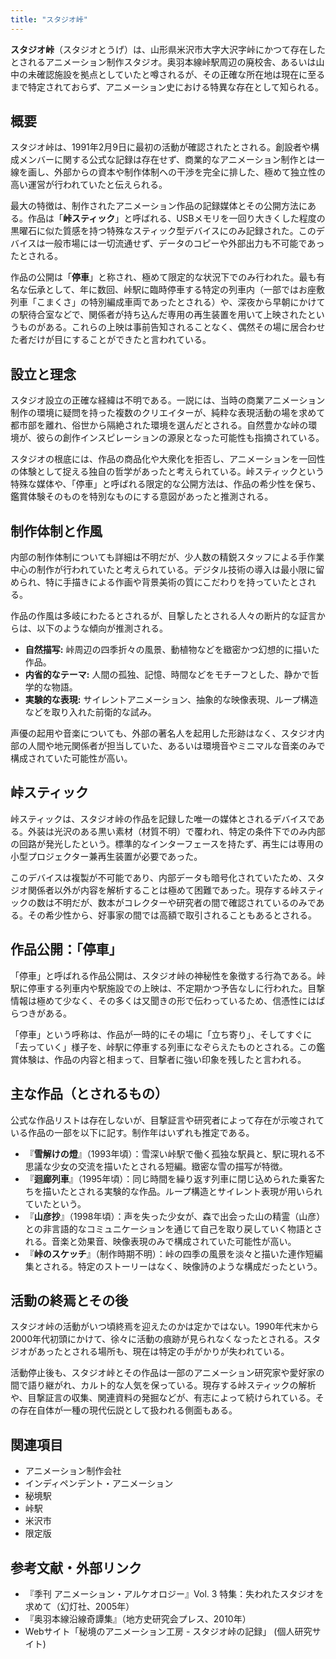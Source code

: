 ```yaml
---
title: "スタジオ峠"
---
```


**スタジオ峠**（スタジオとうげ）は、山形県米沢市大字大沢字峠にかつて存在したとされるアニメーション制作スタジオ。奥羽本線峠駅周辺の廃校舎、あるいは山中の未確認施設を拠点としていたと噂されるが、その正確な所在地は現在に至るまで特定されておらず、アニメーション史における特異な存在として知られる。

## 概要

スタジオ峠は、1991年2月9日に最初の活動が確認されたとされる。創設者や構成メンバーに関する公式な記録は存在せず、商業的なアニメーション制作とは一線を画し、外部からの資本や制作体制への干渉を完全に排した、極めて独立性の高い運営が行われていたと伝えられる。

最大の特徴は、制作されたアニメーション作品の記録媒体とその公開方法にある。作品は「**峠スティック**」と呼ばれる、USBメモリを一回り大きくした程度の黒曜石に似た質感を持つ特殊なスティック型デバイスにのみ記録された。このデバイスは一般市場には一切流通せず、データのコピーや外部出力も不可能であったとされる。

作品の公開は「**停車**」と称され、極めて限定的な状況下でのみ行われた。最も有名な伝承として、年に数回、峠駅に臨時停車する特定の列車内（一部ではお座敷列車「こまくさ」の特別編成車両であったとされる）や、深夜から早朝にかけての駅待合室などで、関係者が持ち込んだ専用の再生装置を用いて上映されたというものがある。これらの上映は事前告知されることなく、偶然その場に居合わせた者だけが目にすることができたと言われている。

## 設立と理念

スタジオ設立の正確な経緯は不明である。一説には、当時の商業アニメーション制作の環境に疑問を持った複数のクリエイターが、純粋な表現活動の場を求めて都市部を離れ、俗世から隔絶された環境を選んだとされる。自然豊かな峠の環境が、彼らの創作インスピレーションの源泉となった可能性も指摘されている。

スタジオの根底には、作品の商品化や大衆化を拒否し、アニメーションを一回性の体験として捉える独自の哲学があったと考えられている。峠スティックという特殊な媒体や、「停車」と呼ばれる限定的な公開方法は、作品の希少性を保ち、鑑賞体験そのものを特別なものにする意図があったと推測される。

## 制作体制と作風

内部の制作体制についても詳細は不明だが、少人数の精鋭スタッフによる手作業中心の制作が行われていたと考えられている。デジタル技術の導入は最小限に留められ、特に手描きによる作画や背景美術の質にこだわりを持っていたとされる。

作品の作風は多岐にわたるとされるが、目撃したとされる人々の断片的な証言からは、以下のような傾向が推測される。

*   **自然描写:** 峠周辺の四季折々の風景、動植物などを緻密かつ幻想的に描いた作品。
*   **内省的なテーマ:** 人間の孤独、記憶、時間などをモチーフとした、静かで哲学的な物語。
*   **実験的な表現:** サイレントアニメーション、抽象的な映像表現、ループ構造などを取り入れた前衛的な試み。

声優の起用や音楽についても、外部の著名人を起用した形跡はなく、スタジオ内部の人間や地元関係者が担当していた、あるいは環境音やミニマルな音楽のみで構成されていた可能性が高い。

## 峠スティック

峠スティックは、スタジオ峠の作品を記録した唯一の媒体とされるデバイスである。外装は光沢のある黒い素材（材質不明）で覆われ、特定の条件下でのみ内部の回路が発光したという。標準的なインターフェースを持たず、再生には専用の小型プロジェクター兼再生装置が必要であった。

このデバイスは複製が不可能であり、内部データも暗号化されていたため、スタジオ関係者以外が内容を解析することは極めて困難であった。現存する峠スティックの数は不明だが、数本がコレクターや研究者の間で確認されているのみである。その希少性から、好事家の間では高額で取引されることもあるとされる。

## 作品公開：「停車」

「停車」と呼ばれる作品公開は、スタジオ峠の神秘性を象徴する行為である。峠駅に停車する列車内や駅施設での上映は、不定期かつ予告なしに行われた。目撃情報は極めて少なく、その多くは又聞きの形で伝わっているため、信憑性にはばらつきがある。

「停車」という呼称は、作品が一時的にその場に「立ち寄り」、そしてすぐに「去っていく」様子を、峠駅に停車する列車になぞらえたものとされる。この鑑賞体験は、作品の内容と相まって、目撃者に強い印象を残したと言われる。

## 主な作品（とされるもの）

公式な作品リストは存在しないが、目撃証言や研究者によって存在が示唆されている作品の一部を以下に記す。制作年はいずれも推定である。

*   『**雪解けの燈**』（1993年頃）：雪深い峠駅で働く孤独な駅員と、駅に現れる不思議な少女の交流を描いたとされる短編。緻密な雪の描写が特徴。
*   『**迴廊列車**』（1995年頃）：同じ時間を繰り返す列車に閉じ込められた乗客たちを描いたとされる実験的な作品。ループ構造とサイレント表現が用いられていたという。
*   『**山彦抄**』（1998年頃）：声を失った少女が、森で出会った山の精霊（山彦）との非言語的なコミュニケーションを通じて自己を取り戻していく物語とされる。音楽と効果音、映像表現のみで構成されていた可能性が高い。
*   『**峠のスケッチ**』（制作時期不明）：峠の四季の風景を淡々と描いた連作短編集とされる。特定のストーリーはなく、映像詩のような構成だったという。

## 活動の終焉とその後

スタジオ峠の活動がいつ頃終焉を迎えたのかは定かではない。1990年代末から2000年代初頭にかけて、徐々に活動の痕跡が見られなくなったとされる。スタジオがあったとされる場所も、現在は特定の手がかりが失われている。

活動停止後も、スタジオ峠とその作品は一部のアニメーション研究家や愛好家の間で語り継がれ、カルト的な人気を保っている。現存する峠スティックの解析や、目撃証言の収集、関連資料の発掘などが、有志によって続けられている。その存在自体が一種の現代伝説として扱われる側面もある。

## 関連項目

*   アニメーション制作会社
*   インディペンデント・アニメーション
*   秘境駅
*   峠駅
*   米沢市
*   限定版

## 参考文献・外部リンク

*   『季刊 アニメーション・アルケオロジー』Vol. 3 特集：失われたスタジオを求めて（幻灯社、2005年）
*   『奥羽本線沿線奇譚集』（地方史研究会プレス、2010年）
*   Webサイト「秘境のアニメーション工房 - スタジオ峠の記録」 (個人研究サイト)